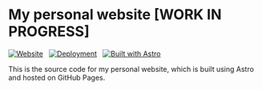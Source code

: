 # My personal website [WORK IN PROGRESS]

[![Website](https://img.shields.io/badge/Website-GitHub%20Pages-blue?style=flat&logo=github&logoColor=white)](https://2h3ph3rd.github.io)
&nbsp;
[![Deployment](https://github.com/2h3ph3rd/2h3ph3rd.github.io/actions/workflows/deploy.yml/badge.svg)](https://github.com/2h3ph3rd/2h3ph3rd.github.io/actions/workflows/deploy.yml)
&nbsp;
[![Built with Astro](https://astro.badg.es/v2/built-with-astro/tiny.svg)](https://astro.build)

This is the source code for my personal website, which is built using Astro and hosted on GitHub Pages.
